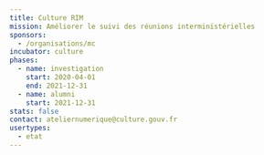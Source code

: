 ```yaml
---
title: Culture RIM
mission: Améliorer le suivi des réunions interministérielles
sponsors:
  - /organisations/mc
incubator: culture
phases:
  - name: investigation
    start: 2020-04-01
    end: 2021-12-31
  - name: alumni
    start: 2021-12-31
stats: false
contact: ateliernumerique@culture.gouv.fr
usertypes:
  - etat
---
```


